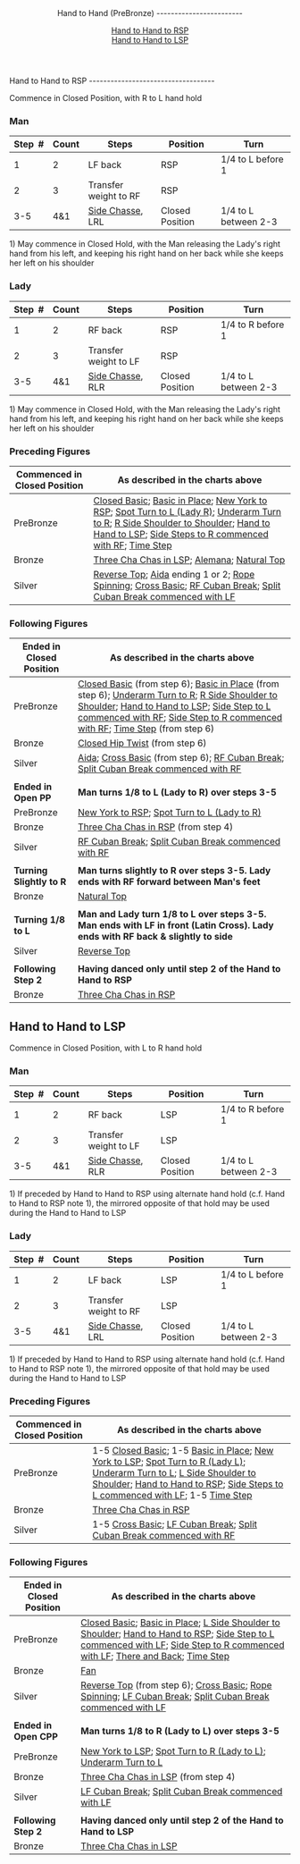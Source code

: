 <header>Hand to Hand (PreBronze)
------------------------

[Hand to Hand to RSP](#rsp)  
 [Hand to Hand to LSP](#lsp)

 </header><a id="rsp">Hand to Hand to RSP</a>
-----------------------------------

Commence in Closed Position, with R to L hand hold

### Man

 | **Step<span style="color:white">\_</span>\#** | **Count** | **Steps** | **Position** | **Turn** |
|---|---|---|---|---|
| 1 | 2 | LF back | RSP | 1/4 to L before 1 |
| 2 | 3 | Transfer weight to RF | RSP |  |
| 3-5 | 4&amp;1 | [Side Chasse](../technique/c_side_chasse.md), LRL | Closed Position | 1/4 to L between 2-3 |

1\) May commence in Closed Hold, with the Man releasing the Lady's right hand from his left, and keeping his right hand on her back while she keeps her left on his shoulder

### Lady

 | **Step<span style="color:white">\_</span>\#** | **Count** | **Steps** | **Position** | **Turn** |
|---|---|---|---|---|
| 1 | 2 | RF back | RSP | 1/4 to R before 1 |
| 2 | 3 | Transfer weight to LF | RSP |  |
| 3-5 | 4&amp;1 | [Side Chasse](../technique/c_side_chasse.md), RLR | Closed Position | 1/4 to L between 2-3 |

1\) May commence in Closed Hold, with the Man releasing the Lady's right hand from his left, and keeping his right hand on her back while she keeps her left on his shoulder

### Preceding Figures

 | **Commenced in Closed Position** | **As described in the charts above** |
|---|---|
| PreBronze | [Closed Basic](closed_basic.md); [Basic in Place](basic_in_place.md); [New York to RSP](new_york.md); [Spot Turn to L (Lady R)](spot_turn.md); [Underarm Turn to R](underarm_turn.md); [R Side Shoulder to Shoulder](shoulder_to_shoulder.md); [Hand to Hand to LSP](hand_to_hand.md); [Side Steps to R commenced with RF](side_step.md); [Time Step](time_step.md) |
| Bronze | [Three Cha Chas in LSP](three_cha_chas_in_RSP_LSP.md#lsp); [Alemana](alemana.md); [Natural Top](natural_top.md) |
| Silver | [Reverse Top](reverse_top.md); [Aida](aida.md) ending 1 or 2; [Rope Spinning](rope_spinning.md); [Cross Basic](cross_basic.md); [RF Cuban Break](cuban_breaks.md); [Split Cuban Break commenced with LF](cuban_breaks.md) |

### Following Figures

 | **Ended in Closed Position** | **As described in the charts above** |
|---|---|
| PreBronze | [Closed Basic](closed_basic.md) (from step 6); [Basic in Place](basic_in_place.md) (from step 6); [Underarm Turn to R](spot_turn.md); [R Side Shoulder to Shoulder](shoulder_to_shoulder.md); [Hand to Hand to LSP](hand_to_hand.md); [Side Step to L commenced with RF](side_step.md); [Side Step to R commenced with RF](side_step.md); [Time Step](time_step.md) (from step 6) |
| Bronze | [Closed Hip Twist](closed_hip.md) (from step 6) |
| Silver | [Aida](aida.md); [Cross Basic](cross_basic.md) (from step 6); [RF Cuban Break](cuban_breaks.md); [Split Cuban Break commenced with RF](cuban_breaks.md#split) |
|  |  |
| **Ended in Open PP** | **Man turns 1/8 to L (Lady to R) over steps 3-5** |
| PreBronze | [New York to RSP](new_york.md); [Spot Turn to L (Lady to R)](spot_turn.md) |
| Bronze | [Three Cha Chas in RSP](three_cha_chas_in_RSP_LSP.md#rsp) (from step 4) |
| Silver | [RF Cuban Break](cuban_breaks.md); [Split Cuban Break commenced with RF](cuban_breaks.md#split) |
|  |  |
| **Turning Slightly to R** | **Man turns slightly to R over steps 3-5. Lady ends with RF forward between Man's feet** |
| Bronze | [Natural Top](natural_top.md) |
|  |  |
| **Turning 1/8 to L** | **Man and Lady turn 1/8 to L over steps 3-5. Man ends with LF in front (Latin Cross). Lady ends with RF back &amp; slightly to side** |
| Silver | [Reverse Top](reverse_top.md) |
|  |  |
| **Following Step 2** | **Having danced only until step 2 of the Hand to Hand to RSP** |
| Bronze | [Three Cha Chas in RSP](three_cha_chas_in_RSP_LSP.md) |

<a id="lsp">Hand to Hand to LSP</a>
-----------------------------------

Commence in Closed Position, with L to R hand hold

### Man

 | **Step<span style="color:white">\_</span>\#** | **Count** | **Steps** | **Position** | **Turn** |
|---|---|---|---|---|
| 1 | 2 | RF back | LSP | 1/4 to R before 1 |
| 2 | 3 | Transfer weight to LF | LSP |  |
| 3-5 | 4&amp;1 | [Side Chasse](../technique/c_side_chasse.md), RLR | Closed Position | 1/4 to L between 2-3 |

1\) If preceded by Hand to Hand to RSP using alternate hand hold (c.f. Hand to Hand to RSP note 1), the mirrored opposite of that hold may be used during the Hand to Hand to LSP

### Lady

 | **Step<span style="color:white">\_</span>\#** | **Count** | **Steps** | **Position** | **Turn** |
|---|---|---|---|---|
| 1 | 2 | LF back | LSP | 1/4 to L before 1 |
| 2 | 3 | Transfer weight to RF | LSP |  |
| 3-5 | 4&amp;1 | [Side Chasse](../technique/c_side_chasse.md), LRL | Closed Position | 1/4 to L between 2-3 |

1\) If preceded by Hand to Hand to RSP using alternate hand hold (c.f. Hand to Hand to RSP note 1), the mirrored opposite of that hold may be used during the Hand to Hand to LSP

### Preceding Figures

 | **Commenced in Closed Position** | **As described in the charts above** |
|---|---|
| PreBronze | 1-5 [Closed Basic](closed_basic.md); 1-5 [Basic in Place](basic_in_place.md); [New York to LSP](new_york.md); [Spot Turn to R (Lady L)](spot_turn.md); [Underarm Turn to L](underarm_turn.md); [L Side Shoulder to Shoulder](shoulder_to_shoulder.md); [Hand to Hand to RSP](hand_to_hand.md); [Side Steps to L commenced with LF](side_step.md); 1-5 [Time Step](time_step.md) |
| Bronze | [Three Cha Chas in RSP](three_cha_chas_in_RSP_LSP.md#rsp) |
| Silver | 1-5 [Cross Basic](cross_basic.md); [LF Cuban Break](cuban_breaks.md); [Split Cuban Break commenced with RF](cuban_breaks.md) |

### Following Figures

 | **Ended in Closed Position** | **As described in the charts above** |
|---|---|
| PreBronze | [Closed Basic](closed_basic.md); [Basic in Place](basic_in_place.md); [L Side Shoulder to Shoulder](shoulder_to_shoulder.md); [Hand to Hand to RSP](hand_to_hand.md); [Side Step to L commenced with LF](side_step.md); [Side Step to R commenced with LF](side_step.md); [There and Back](there_and_back.md); [Time Step](time_step.md) |
| Bronze | [Fan](fan.md) |
| Silver | [Reverse Top](reverse_top.md) (from step 6); [Cross Basic](cross_basic.md); [Rope Spinning](rope_spinning.md); [LF Cuban Break](cuban_breaks.md); [Split Cuban Break commenced with LF](cuban_breaks.md#split) |
|  |  |
| **Ended in Open CPP** | **Man turns 1/8 to R (Lady to L) over steps 3-5** |
| PreBronze | [New York to LSP](new_york.md); [Spot Turn to R (Lady to L)](spot_turn.md); [Underarm Turn to L](underarm_turn.md) |
| Bronze | [Three Cha Chas in LSP](three_cha_chas_in_RSP_LSP.md#lsp) (from step 4) |
| Silver | [LF Cuban Break](cuban_breaks.md); [Split Cuban Break commenced with LF](cuban_breaks.md#split) |
|  |  |
| **Following Step 2** | **Having danced only until step 2 of the Hand to Hand to LSP** |
| Bronze | [Three Cha Chas in LSP](three_cha_chas_in_RSP_LSP.md) |